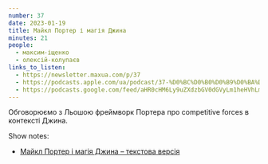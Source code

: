 ```yaml
---
number: 37
date: 2023-01-19
title: Майкл Портер і магія Джина
minutes: 21
people:
  - максим-іщенко
  - олексій-колупаєв
links_to_listen:
  - https://newsletter.maxua.com/p/37
  - https://podcasts.apple.com/ua/podcast/37-%D0%BC%D0%B0%D0%B9%D0%BA%D0%BB-%D0%BF%D0%BE%D1%80%D1%82%D0%B5%D1%80-%D1%96-%D0%BC%D0%B0%D0%B3%D1%96%D1%8F-%D0%B4%D0%B6%D0%B8%D0%BD%D0%B0/id1616301447?i=1000595376872
  - https://podcasts.google.com/feed/aHR0cHM6Ly9uZXdzbGV0dGVyLm1heHVhLmNvbS9mZWVk/episode/aHR0cHM6Ly9uZXdzbGV0dGVyLm1heHVhLmNvbS9wLzM3?sa=X&ved=0CAUQkfYCahcKEwiI9vqZ44H-AhUAAAAAHQAAAAAQAQ
---
```


Обговорюємо з Льошою фреймворк Портера про competitive forces в контексті Джина.

Show notes:

- [Майкл Портер і магія Джина – текстова версія][1]

[1]: https://newsletter.maxua.com/p/312
